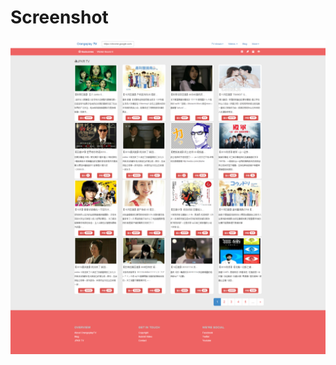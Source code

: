 # Screenshot

![此处输入图片的描述][1]


  [1]: https://github.com/zhangcheng007/orangeplayTV/blob/master/screencapture.png


